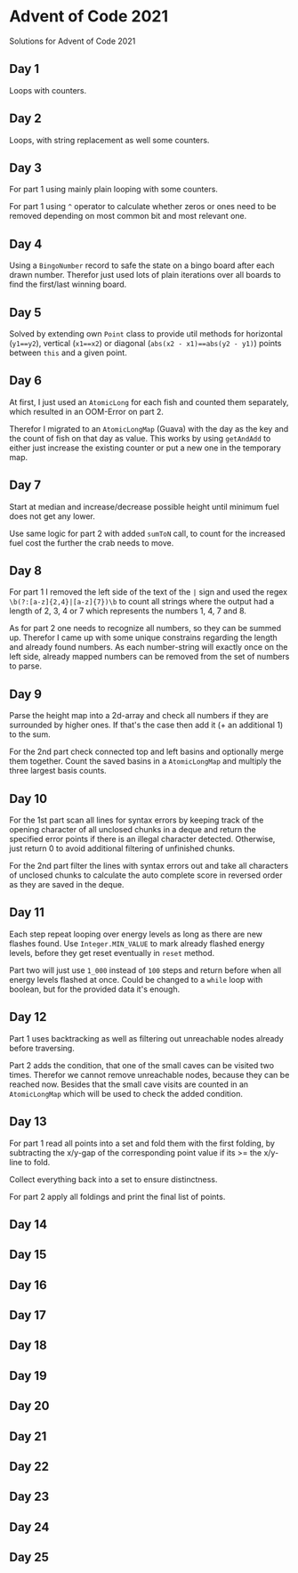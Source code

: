 # Advent of Code 2021 

Solutions for Advent of Code 2021

## Day 1

Loops with counters.

## Day 2

Loops, with string replacement as well some counters.

## Day 3

For part 1 using mainly plain looping with some counters.

For part 1 using `^` operator to calculate whether zeros or ones need to be removed depending on most common bit and most relevant one.

## Day 4

Using a `BingoNumber` record to safe the state on a bingo board after each drawn number. Therefor just used lots of plain iterations over all boards to find the first/last winning board.

## Day 5

Solved by extending own `Point` class to provide util methods for horizontal (`y1==y2`), vertical (`x1==x2`) or diagonal (`abs(x2 - x1)==abs(y2 - y1)`) points between `this` and a given point.

## Day 6

At first, I just used an `AtomicLong` for each fish and counted them separately, which resulted in an OOM-Error on part 2.

Therefor I migrated to an `AtomicLongMap` (Guava) with the day as the key and the count of fish on that day as value. This works by using `getAndAdd` to either just increase the existing counter or put a new one in the temporary map.

## Day 7

Start at median and increase/decrease possible height until minimum fuel does not get any lower.

Use same logic for part 2 with added `sumToN` call, to count for the increased fuel cost the further the crab needs to move.

## Day 8

For part 1 I removed the left side of the text of the `|` sign and used the regex `\b(?:[a-z]{2,4}|[a-z]{7})\b` to count all strings where the output had a length of 2, 3, 4 or 7 which represents the numbers 1, 4, 7 and 8.

As for part 2 one needs to recognize all numbers, so they can be summed up. Therefor I came up with some unique constrains regarding the length and already found numbers. As each number-string will exactly once on the left side, already mapped numbers can be removed from the set of numbers to parse.

## Day 9

Parse the height map into a 2d-array and check all numbers if they are surrounded by higher ones. If that's the case then add it (+ an additional 1) to the sum.

For the 2nd part check connected top and left basins and optionally merge them together.
Count the saved basins in a `AtomicLongMap` and multiply the three largest basis counts.

## Day 10

For the 1st part scan all lines for syntax errors by keeping track of the opening character of all unclosed chunks in a deque and return the specified error points if there is an illegal character detected. Otherwise, just return 0 to avoid additional filtering of unfinished chunks.

For the 2nd part filter the lines with syntax errors out and take all characters of unclosed chunks to calculate the auto complete score in reversed order as they are saved in the deque.

## Day 11

Each step repeat looping over energy levels as long as there are new flashes found. Use `Integer.MIN_VALUE` to mark already flashed energy levels, before they get reset eventually in `reset` method.

Part two will just use `1_000` instead of `100` steps and return before when all energy levels flashed at once. Could be changed to a `while` loop with boolean, but for the provided data it's enough.

## Day 12

Part 1 uses backtracking as well as filtering out unreachable nodes already before traversing.

Part 2 adds the condition, that one of the small caves can be visited two times. Therefor we cannot remove unreachable nodes, because they can be reached now.
Besides that the small cave visits are counted in an `AtomicLongMap` which will be used to check the added condition.

## Day 13

For part 1 read all points into a set and fold them with the first folding, by subtracting the x/y-gap of the corresponding point value if its >= the x/y-line to fold.

Collect everything back into a set to ensure distinctness.

For part 2 apply all foldings and print the final list of points.

## Day 14
## Day 15
## Day 16
## Day 17
## Day 18
## Day 19
## Day 20
## Day 21
## Day 22
## Day 23
## Day 24
## Day 25